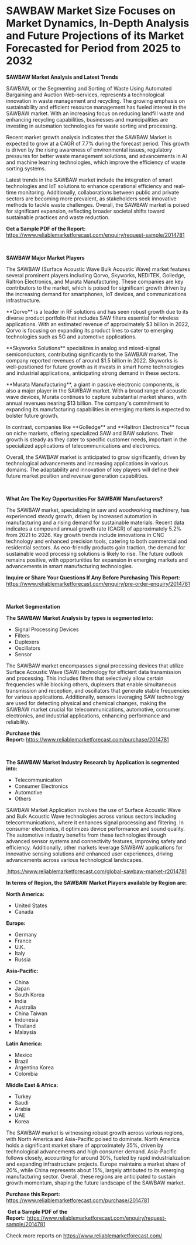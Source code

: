 <p><h1>SAWBAW Market Size Focuses on Market Dynamics, In-Depth Analysis and Future Projections of its Market Forecasted for Period from 2025 to 2032</h1></p><p><strong>SAWBAW Market Analysis and Latest Trends</strong></p>
<p><p>SAWBAW, or the Segmenting and Sorting of Waste Using Automated Bargaining and Auction Web-services, represents a technological innovation in waste management and recycling. The growing emphasis on sustainability and efficient resource management has fueled interest in the SAWBAW market. With an increasing focus on reducing landfill waste and enhancing recycling capabilities, businesses and municipalities are investing in automation technologies for waste sorting and processing.</p><p>Recent market growth analysis indicates that the SAWBAW Market is expected to grow at a CAGR of 7.7% during the forecast period. This growth is driven by the rising awareness of environmental issues, regulatory pressures for better waste management solutions, and advancements in AI and machine learning technologies, which improve the efficiency of waste sorting systems. </p><p>Latest trends in the SAWBAW market include the integration of smart technologies and IoT solutions to enhance operational efficiency and real-time monitoring. Additionally, collaborations between public and private sectors are becoming more prevalent, as stakeholders seek innovative methods to tackle waste challenges. Overall, the SAWBAW market is poised for significant expansion, reflecting broader societal shifts toward sustainable practices and waste reduction.</p></p>
<p><strong>Get a Sample PDF of the Report:&nbsp;</strong> <a href="https://www.reliablemarketforecast.com/enquiry/request-sample/2014781?utm_campaign=2467&utm_medium=2&utm_source=Github&utm_content=ia&utm_term=15022025&utm_id=sawbaw">https://www.reliablemarketforecast.com/enquiry/request-sample/2014781</a></p>
<p>&nbsp;</p>
<p><strong>SAWBAW Major Market Players</strong></p>
<p><p>The SAWBAW (Surface Acoustic Wave Bulk Acoustic Wave) market features several prominent players including Qorvo, Skyworks, NEDITEK, Golledge, Raltron Electronics, and Murata Manufacturing. These companies are key contributors to the market, which is poised for significant growth driven by the increasing demand for smartphones, IoT devices, and communications infrastructure.</p><p>**Qorvo** is a leader in RF solutions and has seen robust growth due to its diverse product portfolio that includes SAW filters essential for wireless applications. With an estimated revenue of approximately $3 billion in 2022, Qorvo is focusing on expanding its product lines to cater to emerging technologies such as 5G and automotive applications.</p><p>**Skyworks Solutions** specializes in analog and mixed-signal semiconductors, contributing significantly to the SAWBAW market. The company reported revenues of around $1.5 billion in 2022. Skyworks is well-positioned for future growth as it invests in smart home technologies and industrial applications, anticipating strong demand in these sectors.</p><p>**Murata Manufacturing**, a giant in passive electronic components, is also a major player in the SAWBAW market. With a broad range of acoustic wave devices, Murata continues to capture substantial market shares, with annual revenues nearing $13 billion. The company's commitment to expanding its manufacturing capabilities in emerging markets is expected to bolster future growth.</p><p>In contrast, companies like **Golledge** and **Raltron Electronics** focus on niche markets, offering specialized SAW and BAW solutions. Their growth is steady as they cater to specific customer needs, important in the specialized applications of telecommunications and electronics.</p><p>Overall, the SAWBAW market is anticipated to grow significantly, driven by technological advancements and increasing applications in various domains. The adaptability and innovation of key players will define their future market position and revenue generation capabilities.</p></p>
<p>&nbsp;</p>
<p><strong>What Are The Key Opportunities For SAWBAW Manufacturers?</strong></p>
<p><p>The SAWBAW market, specializing in saw and woodworking machinery, has experienced steady growth, driven by increased automation in manufacturing and a rising demand for sustainable materials. Recent data indicates a compound annual growth rate (CAGR) of approximately 5.2% from 2021 to 2026. Key growth trends include innovations in CNC technology and enhanced precision tools, catering to both commercial and residential sectors. As eco-friendly products gain traction, the demand for sustainable wood processing solutions is likely to rise. The future outlook remains positive, with opportunities for expansion in emerging markets and advancements in smart manufacturing technologies.</p></p>
<p><strong>Inquire or Share Your Questions If Any Before Purchasing This Report:</strong> <a href="https://www.reliablemarketforecast.com/enquiry/pre-order-enquiry/2014781?utm_campaign=2467&utm_medium=2&utm_source=Github&utm_content=ia&utm_term=15022025&utm_id=sawbaw">https://www.reliablemarketforecast.com/enquiry/pre-order-enquiry/2014781</a></p>
<p>&nbsp;</p>
<p><strong>Market Segmentation</strong></p>
<p><strong>The SAWBAW Market Analysis by types is segmented into:</strong></p>
<p><ul><li>Signal Processing Devices</li><li>Filters</li><li>Duplexers</li><li>Oscillators</li><li>Sensor</li></ul></p>
<p><p>The SAWBAW market encompasses signal processing devices that utilize Surface Acoustic Wave (SAW) technology for efficient data transmission and processing. This includes filters that selectively allow certain frequencies while blocking others, duplexers that enable simultaneous transmission and reception, and oscillators that generate stable frequencies for various applications. Additionally, sensors leveraging SAW technology are used for detecting physical and chemical changes, making the SAWBAW market crucial for telecommunications, automotive, consumer electronics, and industrial applications, enhancing performance and reliability.</p></p>
<p><strong>Purchase this Report:&nbsp;</strong><a href="https://www.reliablemarketforecast.com/purchase/2014781?utm_campaign=2467&utm_medium=2&utm_source=Github&utm_content=ia&utm_term=15022025&utm_id=sawbaw">https://www.reliablemarketforecast.com/purchase/2014781</a></p>
<p>&nbsp;</p>
<p><strong>The SAWBAW Market Industry Research by Application is segmented into:</strong></p>
<p><ul><li>Telecommunication</li><li>Consumer Electronics</li><li>Automotive</li><li>Others</li></ul></p>
<p><p>SAWBAW Market Application involves the use of Surface Acoustic Wave and Bulk Acoustic Wave technologies across various sectors including telecommunications, where it enhances signal processing and filtering. In consumer electronics, it optimizes device performance and sound quality. The automotive industry benefits from these technologies through advanced sensor systems and connectivity features, improving safety and efficiency. Additionally, other markets leverage SAWBAW applications for innovative sensing solutions and enhanced user experiences, driving advancements across various technological landscapes.</p></p>
<p><a href="https://www.reliablemarketforecast.com/global-sawbaw-market-r2014781?utm_campaign=2467&utm_medium=2&utm_source=Github&utm_content=ia&utm_term=15022025&utm_id=sawbaw">&nbsp;https://www.reliablemarketforecast.com/global-sawbaw-market-r2014781</a></p>
<p><strong>In terms of Region, the SAWBAW Market Players available by Region are:</strong></p>
<p>
    <p> <strong> North America: </strong>
        <ul>
            <li>United States</li>
            <li>Canada</li>
        </ul>
        </p> 
    <p> <strong> Europe: </strong>
        <ul>
            <li>Germany</li>
            <li>France</li>
            <li>U.K.</li>
            <li>Italy</li>
            <li>Russia</li>
        </ul>
        </p> 
    <p> <strong> Asia-Pacific: </strong>
        <ul>
            <li>China</li>
            <li>Japan</li>
            <li>South Korea</li>
            <li>India</li>
            <li>Australia</li>
            <li>China Taiwan</li>
            <li>Indonesia</li>
            <li>Thailand</li>
            <li>Malaysia</li>
        </ul>
        </p> 
    <p> <strong> Latin America: </strong>
        <ul>
            <li>Mexico</li>
            <li>Brazil</li>
            <li>Argentina Korea</li>
            <li>Colombia</li>
        </ul>
        </p> 
    <p> <strong> Middle East & Africa: </strong>
        <ul>
            <li>Turkey</li>
            <li>Saudi</li>
            <li>Arabia</li>
            <li>UAE</li>
            <li>Korea</li>
        </ul>
    </p>
    </p>
<p><p>The SAWBAW market is witnessing robust growth across various regions, with North America and Asia-Pacific poised to dominate. North America holds a significant market share of approximately 35%, driven by technological advancements and high consumer demand. Asia-Pacific follows closely, accounting for around 30%, fueled by rapid industrialization and expanding infrastructure projects. Europe maintains a market share of 20%, while China represents about 15%, largely attributed to its emerging manufacturing sector. Overall, these regions are anticipated to sustain growth momentum, shaping the future landscape of the SAWBAW market.</p></p>
<p><strong>Purchase this Report: </strong><a href="https://www.reliablemarketforecast.com/purchase/2014781?utm_campaign=2467&utm_medium=2&utm_source=Github&utm_content=ia&utm_term=15022025&utm_id=sawbaw">https://www.reliablemarketforecast.com/purchase/2014781</a></p>
<p>&nbsp;<strong>Get a Sample PDF of the Report:&nbsp;&nbsp;</strong><a href="https://www.reliablemarketforecast.com/enquiry/request-sample/2014781?utm_campaign=2467&utm_medium=2&utm_source=Github&utm_content=ia&utm_term=15022025&utm_id=sawbaw">https://www.reliablemarketforecast.com/enquiry/request-sample/2014781</a></p>
<p><strong></strong></p>
<p>Check more reports on <a href="https://www.reliablemarketforecast.com/?utm_campaign=2467&utm_medium=2&utm_source=Github&utm_content=ia&utm_term=15022025&utm_id=sawbaw">https://www.reliablemarketforecast.com/</a></p>